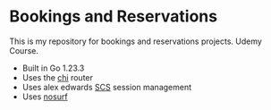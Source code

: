 # Bookings and Reservations

This is my repository for bookings and reservations projects. Udemy Course.

- Built in Go 1.23.3
- Uses the [chi](https://github.com/go-chi/chi) router
- Uses alex edwards [SCS](https://github.com/alexedwards/scs/v2) session management
- Uses [nosurf](https://github.com/justinas/nosurf)